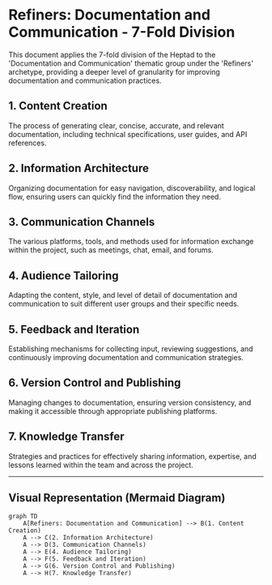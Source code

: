 # Refiners: Documentation and Communication - 7-Fold Division

This document applies the 7-fold division of the Heptad to the 'Documentation and Communication' thematic group under the 'Refiners' archetype, providing a deeper level of granularity for improving documentation and communication practices.

## 1. Content Creation

The process of generating clear, concise, accurate, and relevant documentation, including technical specifications, user guides, and API references.

## 2. Information Architecture

Organizing documentation for easy navigation, discoverability, and logical flow, ensuring users can quickly find the information they need.

## 3. Communication Channels

The various platforms, tools, and methods used for information exchange within the project, such as meetings, chat, email, and forums.

## 4. Audience Tailoring

Adapting the content, style, and level of detail of documentation and communication to suit different user groups and their specific needs.

## 5. Feedback and Iteration

Establishing mechanisms for collecting input, reviewing suggestions, and continuously improving documentation and communication strategies.

## 6. Version Control and Publishing

Managing changes to documentation, ensuring version consistency, and making it accessible through appropriate publishing platforms.

## 7. Knowledge Transfer

Strategies and practices for effectively sharing information, expertise, and lessons learned within the team and across the project.

---

## Visual Representation (Mermaid Diagram)

```mermaid
graph TD
    A[Refiners: Documentation and Communication] --> B(1. Content Creation)
    A --> C(2. Information Architecture)
    A --> D(3. Communication Channels)
    A --> E(4. Audience Tailoring)
    A --> F(5. Feedback and Iteration)
    A --> G(6. Version Control and Publishing)
    A --> H(7. Knowledge Transfer)
```
